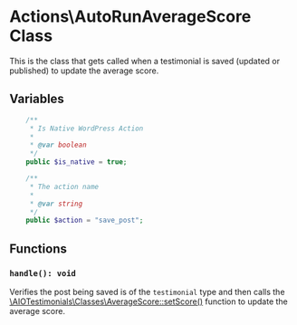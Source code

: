 # Actions\AutoRunAverageScore Class

This is the class that gets called when a testimonial is saved (updated or published) to update the average score.

## Variables
```php
    /**
     * Is Native WordPress Action
     * 
     * @var boolean
     */
    public $is_native = true;

    /**
     * The action name
     * 
     * @var string
     */
    public $action = "save_post"; 
```

## Functions

### ```handle(): void```
Verifies the post being saved is of the `testimonial` type and then calls the [\AIOTestimonials\Classes\AverageScore::setScore()](classes/Classes/AverageScore.md) function to update the average score.